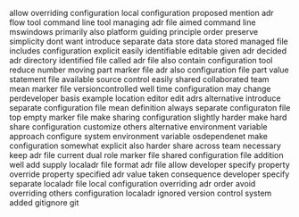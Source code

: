 allow overriding configuration local configuration proposed mention adr flow tool command line tool managing adr file aimed command line mswindows primarily also platform guiding principle order preserve simplicity dont want introduce separate data store data stored managed file includes configuration explicit easily identifiable editable given adr decided adr directory identified file called adr file also contain configuration tool reduce number moving part marker file adr also configuration file part value statement file available source control easily shared collaborated team mean marker file versioncontrolled well time configuration may change perdeveloper basis example location editor edit adrs alternative introduce separate configuration file mean definition always separate configuraton file top empty marker file make sharing configuration slightly harder make hard share configuration customize others alternative environment variable approach configure system environment variable osdependenet make configuration somewhat explicit also harder share across team necessary keep adr file current dual role marker file shared configuration file addition well add supply localadr file format adr file allow developer specify property override property specified adr value taken consequence developer specify separate localadr file local configuration overriding adr order avoid overriding others configuration localadr ignored version control system added gitignore git
